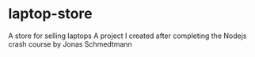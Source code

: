 # laptop-store
A store for selling laptops
A project I created after completing the Nodejs crash course by Jonas Schmedtmann 